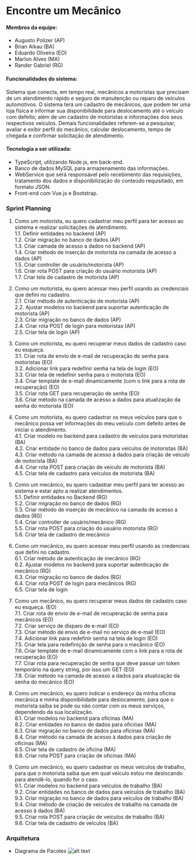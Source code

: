 # Encontre um Mecânico

#### Membros da equipe:
- Augusto Polizer (AP)
- Brian Aikau (BA)
- Eduardo Oliveira (EO)
- Marlon Alves (MA)
- Rander Gabriel (RG)

#### Funcionalidades do sistema:
Sistema que conecta, em tempo real, mecânicos a motoristas que precisam de um atendimento rápido e seguro de manutenção ou reparo de veículos automotivos. O sistema terá um cadastro de mecânicos, que podem ter uma loja física e informar sua disponibilidade para deslocamento até o veículo com defeito; além de um cadastro de motoristas e informações dos seus respectivos veículos. Demais funcionalidades referem-se a pesquisar, avaliar e exibir perfil do mecânico, calcular deslocamento, tempo de chegada e confirmar solicitação de atendimento.

#### Tecnologia a ser utilizada:
- TypeScript, utilizando Node.js, em back-end.
- Banco de dados MySQL para armazenamento das informações. 
- WebService que será responsável pelo recebimento das requisições, tratamento dos dados e disponibilização do conteúdo requisitado, em formato JSON.
- Front-end com Vue.js e Bootstrap.

### Sprint Planning

1. Como um motorista, eu quero cadastrar meu perfil para ter acesso ao sistema e realizar solicitações de atendimento.<br>
1.1. Definir entidades no backend (AP) <br> 
1.2. Criar migração no banco de dados (AP) <br> 
1.3. Criar camada de acesso a dados no backend (AP) <br>
1.4. Criar método de inserção de motorista na camada de acesso a dados (AP)<br> 
1.5. Criar controller de usuário/motorista (AP) <br> 
1.6. Criar rota POST para criação do usuário motorista (AP) <br> 
1.7. Criar tela de cadastro de motorista (AP) <br> 

2. Como um motorista, eu quero acessar meu perfil usando as credenciais que defini no cadastro.<br>
2.1. Criar método de autenticação de motorista (AP) <br> 
2.2. Ajustar modelos no backend para suportar autenticação de motorista (AP) <br> 
2.3. Criar migração no banco de dados (AP) <br>
2.4. Criar rota POST de login para motoristas (AP)<br>
2.5. Criar tela de login (AP) <br> 

3. Como um motorista, eu quero recuperar meus dados de cadastro caso eu esqueça. <br>
3.1. Criar rota de envio de e-mail de recuperação de senha para motoristas (EO)<br>
3.2. Adicionar link para redefinir senha na tela de login (EO)<br>
3.3. Criar tela de redefinir senha para o motorista (EO)<br>
3.4. Criar template de e-mail dinamicamente (com o link para a rota de recuperação) (EO)<br>
3.5. Criar rota GET para recuperação de senha (EO)<br>
3.6. Criar método na camada de acesso a dados para atualização da senha do motorista (EO)<br>

4. Como um motorista, eu quero cadastrar os meus veículos para que o mecânico possa ver informações do meu veículo com defeito antes de iniciar o atendimento.<br>
4.1. Criar modelo no backend para cadastro de veículos para motoristas (BA)<br>
4.2. Criar entidade no banco de dados para veículos de motoristas (BA) <br>
4.3. Criar método na camada de acesso à dados para criação de veículo de motorista (BA) <br>
4.4. Criar rota POST para criação de veículo de motorista (BA) <br>
4.5. Criar tela de cadastro para veículos de motorista (BA) <br>

5. Como um mecânico, eu quero cadastrar meu perfil para ter acesso ao sistema e estar apto a realizar atendimentos.<br>
5.1. Definir entidades no Backend (RG) <br>
5.2. Criar migração no banco de dados (RG) <br>
5.3. Criar método de inserção de mecânico na camada de acesso a dados (RG) <br>
5.4. Criar controller de usuário/mecânico (RG) <br>
5.5. Criar rota POST para criação do usuário motorista (RG) <br>
5.6. Criar tela de cadastro de mecânico  <br>

6. Como um mecânico, eu quero acessar meu perfil usando as credenciais que defini no cadastro. <br>
6.1. Criar método de autenticação de mecânico (RG) <br>
6.2. Ajustar modelos no backend para suportar autenticação de mecânico (RG) <br>
6.3. Criar migração no banco de dados (RG) <br>
6.4. Criar rota POST de login para mecânicos (RG) <br>
6.5. Criar tela de login <br>

7. Como um mecânico, eu quero recuperar meus dados de cadastro caso eu esqueça. (EO)<br>
7.1. Criar rota de envio de e-mail de recuperação de senha para mecânicos (EO)<br>
7.2. Criar serviço de disparo de e-mail (EO)<br>
7.3. Criar método de envio de e-mail no serviço de e-mail (EO)<br>
7.4. Adicionar link para redefinir senha na tela de login (EO)<br>
7.5. Criar tela para redefinição de senha para o mecânico (EO)<br>
7.6. Criar template de e-mail dinamicamente com o link para a rota de recuperação (EO)<br>
7.7. Criar rota para recuperação de senha que deve passar um token temporário na query string, por isso um GET (EO)<br>
7.8. Criar método na camada de acesso a dados para atualização da senha do mecânico (EO) <br>

8. Como um mecânico, eu quero indicar o endereço da minha oficina mecânica e minha disponibilidade para deslocamento, para que o motorista saiba se pode ou não contar com os meus serviços, dependendo da sua localização.<br>
8.1. Criar modelos no backend para oficinas (MA)<br>
8.2. Criar entidades no banco de dados para oficinas  (MA)<br>
8.3. Criar migração no banco de dados para oficinas  (MA)<br>
8.4. Criar método na camada de acesso à dados para criação de oficinas  (MA)<br>
8.5. Criar tela de cadastro de oficina  (MA)<br>
8.6. Criar rota POST para criação de oficinas  (MA)<br>

9. Como um mecânico, eu quero cadastrar os meus veículos de trabalho, para que o motorista saiba que em qual veículo estou me deslocando para atendê-lo, quando for o caso. <br>
9.1. Criar modelos no backend para veículos de trabalho (BA) <br>
9.2. Criar entidades no banco de dados para veículos de trabalho (BA) <br>
9.3. Criar migração no banco de dados para veículos de trabalho (BA) <br>
9.4. Criar método de criação de veículos de trabalho na camada de acesso à dados (BA) <br>
9.5. Criar rota POST para criação de veículos de trabalho (BA) <br>
9.6. Criar tela de cadastro de veículos (BA)<br>

### Arquitetura
- Diagrama de Pacotes
![alt text](https://uploaddeimagens.com.br/images/002/536/543/full/DiagramadePacotesArquitetura.png)

